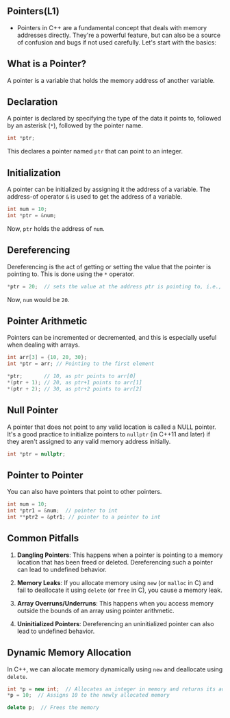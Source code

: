 ## Pointers(L1)

* Pointers in C++ are a fundamental concept that deals with memory addresses directly. They're a powerful feature, but can also be a source of confusion and bugs if not used carefully. Let's start with the basics:

## What is a Pointer?

A pointer is a variable that holds the memory address of another variable. 

## Declaration

A pointer is declared by specifying the type of the data it points to, followed by an asterisk (`*`), followed by the pointer name.

```cpp
int *ptr;
```

This declares a pointer named `ptr` that can point to an integer.

## Initialization

A pointer can be initialized by assigning it the address of a variable. The address-of operator `&` is used to get the address of a variable.

```cpp
int num = 10;
int *ptr = &num;
```

Now, `ptr` holds the address of `num`.

## Dereferencing

Dereferencing is the act of getting or setting the value that the pointer is pointing to. This is done using the `*` operator.

```cpp
*ptr = 20;  // sets the value at the address ptr is pointing to, i.e., num, to 20
```

Now, `num` would be `20`.

## Pointer Arithmetic

Pointers can be incremented or decremented, and this is especially useful when dealing with arrays.

```cpp
int arr[3] = {10, 20, 30};
int *ptr = arr; // Pointing to the first element

*ptr;       // 10, as ptr points to arr[0]
*(ptr + 1); // 20, as ptr+1 points to arr[1]
*(ptr + 2); // 30, as ptr+2 points to arr[2]
```

## Null Pointer

A pointer that does not point to any valid location is called a NULL pointer. It's a good practice to initialize pointers to `nullptr` (in C++11 and later) if they aren't assigned to any valid memory address initially.

```cpp
int *ptr = nullptr;
```

## Pointer to Pointer

You can also have pointers that point to other pointers.

```cpp
int num = 10;
int *ptr1 = &num;  // pointer to int
int **ptr2 = &ptr1; // pointer to a pointer to int
```

## Common Pitfalls

1. **Dangling Pointers**: This happens when a pointer is pointing to a memory location that has been freed or deleted. Dereferencing such a pointer can lead to undefined behavior.

2. **Memory Leaks**: If you allocate memory using `new` (or `malloc` in C) and fail to deallocate it using `delete` (or `free` in C), you cause a memory leak.

3. **Array Overruns/Underruns**: This happens when you access memory outside the bounds of an array using pointer arithmetic.

4. **Uninitialized Pointers**: Dereferencing an uninitialized pointer can also lead to undefined behavior.

## Dynamic Memory Allocation

In C++, we can allocate memory dynamically using `new` and deallocate using `delete`.

```cpp
int *p = new int;  // Allocates an integer in memory and returns its address to p
*p = 10;  // Assigns 10 to the newly allocated memory

delete p;  // Frees the memory
```
